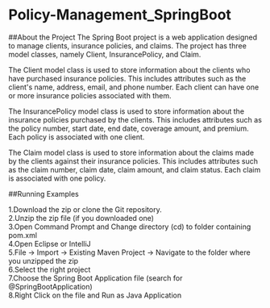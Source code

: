# Policy-Management_SpringBoot

##About the Project
The Spring Boot project is a web application designed to manage clients, insurance policies, and claims. The project has three model classes, namely Client, InsurancePolicy, and Claim.  
  
The Client model class is used to store information about the clients who have purchased insurance policies. This includes attributes such as the client's name, address, email, and phone number. Each client can have one or more insurance policies associated with them.  
  
The InsurancePolicy model class is used to store information about the insurance policies purchased by the clients. This includes attributes such as the policy number, start date, end date, coverage amount, and premium. Each policy is associated with one client.  
  
The Claim model class is used to store information about the claims made by the clients against their insurance policies. This includes attributes such as the claim number, claim date, claim amount, and claim status. Each claim is associated with one policy.  


##Running Examples  
  
1.Download the zip or clone the Git repository.    
2.Unzip the zip file (if you downloaded one)  
3.Open Command Prompt and Change directory (cd) to folder containing pom.xml  
4.Open Eclipse or IntelliJ  
5.File -> Import -> Existing Maven Project -> Navigate to the folder where you unzipped the zip  
6.Select the right project  
7.Choose the Spring Boot Application file (search for @SpringBootApplication)  
8.Right Click on the file and Run as Java Application  


